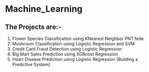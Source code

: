 # Machine_Learning

## The Projects are:-
1. Flower Species Classification using KNearest Neighbor
PNT fede
2. Mushroom Classification using Logistic Regression and SVM
3. Credit Card Fraud Detection using Logistic Regression
4. Big Mart Sales Prediction using XGBoost Regression
5. Heart Disease Prediction using Logistic Regression (Building a Predictive System)
